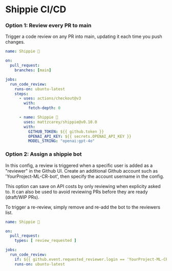 # Shippie CI/CD 

### Option 1: Review every PR to main

Trigger a code review on any PR into main, updating it each time you push changes.

```yaml
name: Shippie 🚢

on:
  pull_request:
    branches: [main]

jobs:
  run_code_review:
    runs-on: ubuntu-latest
    steps:
      - uses: actions/checkout@v3
        with:
          fetch-depth: 0

      - name: Shippie 🚢
        uses: mattzcarey/shippie@v0.10.0
        with:
          GITHUB_TOKEN: ${{ github.token }}
          OPENAI_API_KEY: ${{ secrets.OPENAI_API_KEY }}
          MODEL_STRING: "openai:gpt-4o"
```

### Option 2: Assign a shippie bot

In this config, a review is triggered when a specific user is added as a "reviewer" in the Github UI. Create an additional Github account such as 'YourProject-ML-CR-bot', then specify the account username in the config.

This option can save on API costs by only reviewing when explicity asked to. It can also be used to avoid reviewing PRs before they are ready (draft/WIP PRs).

To trigger a re-review, simply remove and re-add the bot to the reviewers list.

```yaml
name: Shippie 🚢

on:
  pull_request:
    types: [ review_requested ]

jobs:
  run_code_review:
    if: ${{ github.event.requested_reviewer.login == 'YourProject-ML-CR-bot'}}
    runs-on: ubuntu-latest
```


